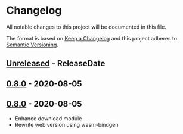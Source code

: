 # Changelog

All notable changes to this project will be documented in this file.

The format is based on [Keep a Changelog](http://keepachangelog.com/)
and this project adheres to [Semantic Versioning](http://semver.org/).

<!-- next-header -->

## [Unreleased] - ReleaseDate

## [0.8.0] - 2020-08-05

## [0.8.0] - 2020-08-05
- Enhance download module
- Rewrite web version using wasm-bindgen

<!-- next-url -->
[Unreleased]: https://github.com/svenstaro/genact/compare/v0.8.0...HEAD
[0.8.0]: https://github.com/svenstaro/proby/compare/v0.8.0...v0.8.0
[0.8.0]: https://github.com/svenstaro/proby/compare/0.7.0...v0.8.0
